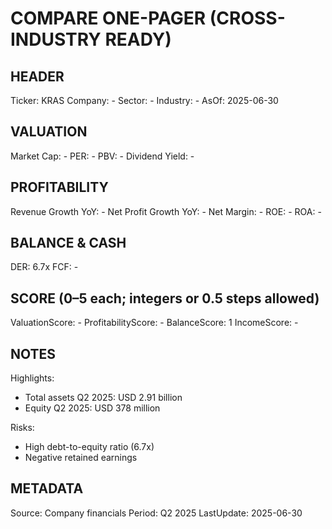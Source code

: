 # COMPARE ONE-PAGER (CROSS-INDUSTRY READY)

## HEADER
Ticker: KRAS
Company: -
Sector: -
Industry: -
AsOf: 2025-06-30

## VALUATION
Market Cap: -
PER: -
PBV: -
Dividend Yield: -

## PROFITABILITY
Revenue Growth YoY: -
Net Profit Growth YoY: -
Net Margin: -
ROE: -
ROA: -

## BALANCE & CASH
DER: 6.7x
FCF: -

## SCORE (0–5 each; integers or 0.5 steps allowed)
ValuationScore: -
ProfitabilityScore: -
BalanceScore: 1
IncomeScore: -

## NOTES
Highlights:
- Total assets Q2 2025: USD 2.91 billion
- Equity Q2 2025: USD 378 million

Risks:
- High debt-to-equity ratio (6.7x)
- Negative retained earnings

## METADATA
Source: Company financials
Period: Q2 2025
LastUpdate: 2025-06-30